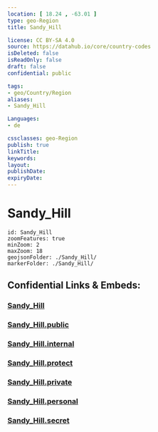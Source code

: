 ```yaml
---
location: [ 18.24 , -63.01 ] 
type: geo-Region
title: Sandy_Hill

license: CC BY-SA 4.0
source: https://datahub.io/core/country-codes
isDeleted: false
isReadOnly: false
draft: false
confidential: public

tags:
- geo/Country/Region
aliases:
- Sandy_Hill

Languages:
- de

cssclasses: geo-Region
publish: true
linkTitle: 
keywords: 
layout: 
publishDate: 
expiryDate: 
---
```


# Sandy_Hill

```leaflet
id: Sandy_Hill
zoomFeatures: true 
minZoom: 2 
maxZoom: 18
geojsonFolder: ./Sandy_Hill/
markerFolder: ./Sandy_Hill/
```


## Confidential Links & Embeds: 

### [Sandy_Hill](/_Standards/Earth/Continent/America~Caribbean/Anguilla/Counties~Anguilla/Sandy_Hill.md) 

### [Sandy_Hill.public](/_public/Earth/Continent/America~Caribbean/Anguilla/Counties~Anguilla/Sandy_Hill.public.md) 

### [Sandy_Hill.internal](/_internal/Earth/Continent/America~Caribbean/Anguilla/Counties~Anguilla/Sandy_Hill.internal.md) 

### [Sandy_Hill.protect](/_protect/Earth/Continent/America~Caribbean/Anguilla/Counties~Anguilla/Sandy_Hill.protect.md) 

### [Sandy_Hill.private](/_private/Earth/Continent/America~Caribbean/Anguilla/Counties~Anguilla/Sandy_Hill.private.md) 

### [Sandy_Hill.personal](/_personal/Earth/Continent/America~Caribbean/Anguilla/Counties~Anguilla/Sandy_Hill.personal.md) 

### [Sandy_Hill.secret](/_secret/Earth/Continent/America~Caribbean/Anguilla/Counties~Anguilla/Sandy_Hill.secret.md)

